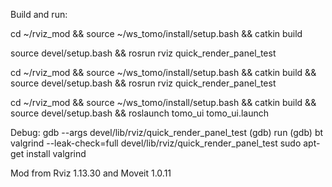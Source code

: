 Build and run:

cd ~/rviz_mod && source ~/ws_tomo/install/setup.bash && catkin build

source devel/setup.bash && rosrun rviz quick_render_panel_test

cd ~/rviz_mod && source ~/ws_tomo/install/setup.bash && catkin build && source devel/setup.bash && rosrun rviz quick_render_panel_test

cd ~/rviz_mod && source ~/ws_tomo/install/setup.bash && catkin build && source devel/setup.bash && roslaunch tomo_ui tomo_ui.launch

Debug:
gdb --args devel/lib/rviz/quick_render_panel_test
(gdb) run
(gdb) bt
valgrind --leak-check=full devel/lib/rviz/quick_render_panel_test
sudo apt-get install valgrind

Mod from Rviz 1.13.30 and Moveit 1.0.11
